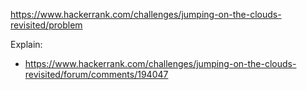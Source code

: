https://www.hackerrank.com/challenges/jumping-on-the-clouds-revisited/problem

Explain:

- https://www.hackerrank.com/challenges/jumping-on-the-clouds-revisited/forum/comments/194047
